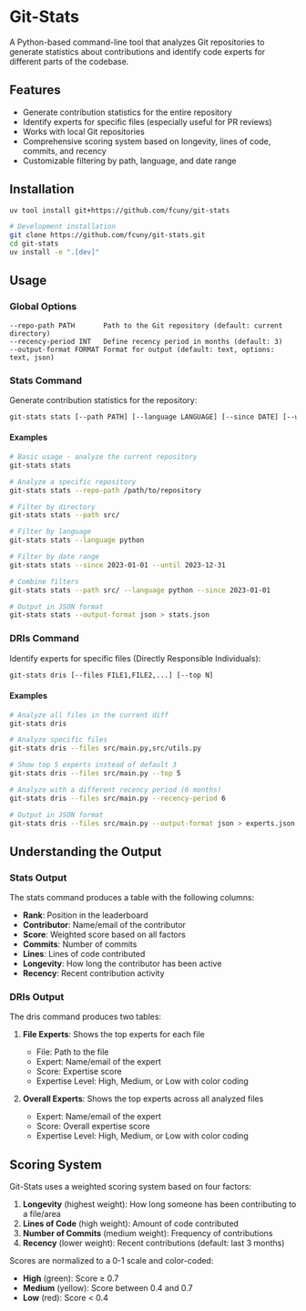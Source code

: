 # Git-Stats

A Python-based command-line tool that analyzes Git repositories to generate statistics about contributions and identify code experts for different parts of the codebase.

## Features

- Generate contribution statistics for the entire repository
- Identify experts for specific files (especially useful for PR reviews)
- Works with local Git repositories
- Comprehensive scoring system based on longevity, lines of code, commits, and recency
- Customizable filtering by path, language, and date range

## Installation

```bash
uv tool install git+https://github.com/fcuny/git-stats

# Development installation
git clone https://github.com/fcuny/git-stats.git
cd git-stats
uv install -e ".[dev]"
```

## Usage

### Global Options

```
--repo-path PATH       Path to the Git repository (default: current directory)
--recency-period INT   Define recency period in months (default: 3)
--output-format FORMAT Format for output (default: text, options: text, json)
```

### Stats Command

Generate contribution statistics for the repository:

```bash
git-stats stats [--path PATH] [--language LANGUAGE] [--since DATE] [--until DATE]
```

#### Examples

```bash
# Basic usage - analyze the current repository
git-stats stats

# Analyze a specific repository
git-stats stats --repo-path /path/to/repository

# Filter by directory
git-stats stats --path src/

# Filter by language
git-stats stats --language python

# Filter by date range
git-stats stats --since 2023-01-01 --until 2023-12-31

# Combine filters
git-stats stats --path src/ --language python --since 2023-01-01

# Output in JSON format
git-stats stats --output-format json > stats.json
```

### DRIs Command

Identify experts for specific files (Directly Responsible Individuals):

```bash
git-stats dris [--files FILE1,FILE2,...] [--top N]
```

#### Examples

```bash
# Analyze all files in the current diff
git-stats dris

# Analyze specific files
git-stats dris --files src/main.py,src/utils.py

# Show top 5 experts instead of default 3
git-stats dris --files src/main.py --top 5

# Analyze with a different recency period (6 months)
git-stats dris --files src/main.py --recency-period 6

# Output in JSON format
git-stats dris --files src/main.py --output-format json > experts.json
```

## Understanding the Output

### Stats Output

The stats command produces a table with the following columns:

- **Rank**: Position in the leaderboard
- **Contributor**: Name/email of the contributor
- **Score**: Weighted score based on all factors
- **Commits**: Number of commits
- **Lines**: Lines of code contributed
- **Longevity**: How long the contributor has been active
- **Recency**: Recent contribution activity

### DRIs Output

The dris command produces two tables:

1. **File Experts**: Shows the top experts for each file
   - File: Path to the file
   - Expert: Name/email of the expert
   - Score: Expertise score
   - Expertise Level: High, Medium, or Low with color coding

2. **Overall Experts**: Shows the top experts across all analyzed files
   - Expert: Name/email of the expert
   - Score: Overall expertise score
   - Expertise Level: High, Medium, or Low with color coding

## Scoring System

Git-Stats uses a weighted scoring system based on four factors:

1. **Longevity** (highest weight): How long someone has been contributing to a file/area
2. **Lines of Code** (high weight): Amount of code contributed
3. **Number of Commits** (medium weight): Frequency of contributions
4. **Recency** (lower weight): Recent contributions (default: last 3 months)

Scores are normalized to a 0-1 scale and color-coded:
- **High** (green): Score ≥ 0.7
- **Medium** (yellow): Score between 0.4 and 0.7
- **Low** (red): Score < 0.4
